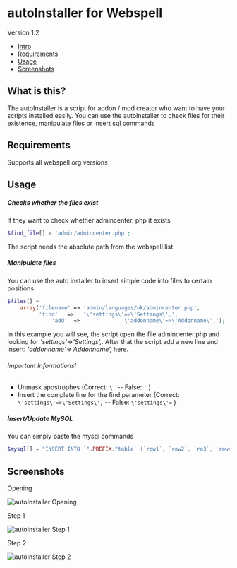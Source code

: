 # autoInstaller for Webspell
Version 1.2

- [Intro](#what-is-this)
- [Requirements](#requirements)
- [Usage](#usage)
- [Screenshots](#screenshots)

## What is this?

The autoInstaller is a script for addon / mod creator who want to have your scripts installed easily.
You can use the autoInstaller to check files for their existence, manipulate files or insert sql commands



## Requirements
Supports all webspell.org versions

## Usage

##### Checks whether the files exist 
If they want to check whether admincenter. php it exists 
```php
$find_file[] = 'admin/admincenter.php';
```

The script needs the absolute path from the webspell list.

##### Manipulate files
You can use the auto installer to insert simple code into files to certain positions.
```php
$files[] = 
	array('filename' => 'admin/languages/uk/admincenter.php', 
	      'find'   =>   '\'settings\'=>\'Settings\',', 
              'add'  =>     '	     \'addonname\'=>\'Addonname\',');
```
In this example you will see, the script open the file admincenter.php and looking for *'settings'=>'Settings',*.
After that the script add a new line and insert: *'addonname'=>'Addonname',* here.

###### Important Informations!
- Unmask apostrophes 
(Correct:  ```\'```  --  False: ```'``` )
- Insert the complete line for the find parameter 
(Correct:  ```\'settings\'=>\'Settings\',```  --  False: ```\'settings\'=``` )

##### Insert/Update MySQL
You can simply paste the mysql commands
```php
$mysql[] = "INSERT INTO `".PREFIX."table` (`row1`, `row2`, `ro3`, `row4`) VALUES ('', 'value2', 3, 'value4')";
```

## Screenshots

Opening

![autoInstaller Opening](http://www.atworkz.de/_git/installer/opening.jpg)

Step 1

![autoInstaller Step 1](http://www.atworkz.de/_git/installer/step1.jpg)

Step 2

![autoInstaller Step 2](http://www.atworkz.de/_git/installer/step2.jpg)


